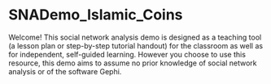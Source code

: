 # SNADemo_Islamic_Coins
Welcome! This social network analysis demo is designed as a teaching tool (a lesson plan or step-by-step tutorial handout) for the classroom as well as for independent, self-guided learning. However you choose to use this resource, this demo aims to assume no prior knowledge of social network analysis or of the software Gephi.
